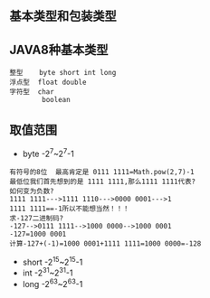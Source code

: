 ## 基本类型和包装类型
## JAVA8种基本类型
```
整型    byte short int long
浮点型  float double
字符型  char
        boolean
```
## 取值范围
* byte -2<sup>7</sup>~2<sup>7</sup>-1
```
有符号的8位  最高肯定是 0111 1111=Math.pow(2,7)-1
最低位我们首先想到的是 1111 1111,那么1111 1111代表?
如何变为负数?
1111 1111--->1111 1110--->0000 0001--->1
1111 1111==-1所以不能想当然！！！
求-127二进制码?
-127-->0111 1111-->1000 0000-->1000 0001
-127=1000 0001
计算-127+(-1)=1000 0001+1111 1111=1000 0000=-128
```
* short -2<sup>15</sup>~2<sup>15</sup>-1
* int   -2<sup>31</sup>~2<sup>31</sup>-1
* long  -2<sup>63</sup>~2<sup>63</sup>-1
